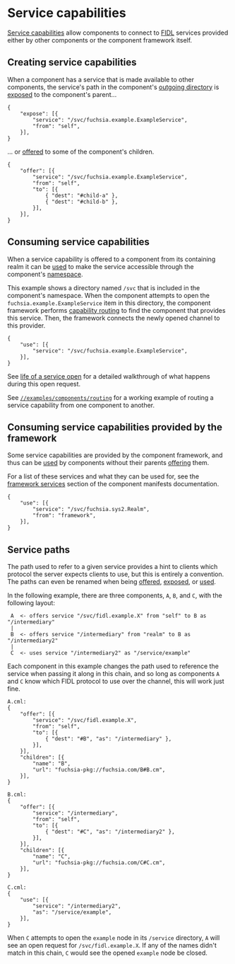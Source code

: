 # Service capabilities

[Service capabilities][glossary-service] allow components to connect to
[FIDL][glossary-fidl] services provided either by other components or the
component framework itself.

## Creating service capabilities

When a component has a service that is made available to other components, the
service's path in the component's [outgoing directory][glossary-outgoing] is
[exposed][expose] to the component's parent...

```
{
    "expose": [{
        "service": "/svc/fuchsia.example.ExampleService",
        "from": "self",
    }],
}
```

... or [offered][offer] to some of the component's children.

```
{
    "offer": [{
        "service": "/svc/fuchsia.example.ExampleService",
        "from": "self",
        "to": [{
            { "dest": "#child-a" },
            { "dest": "#child-b" },
        }],
    }],
}
```

## Consuming service capabilities

When a service capability is offered to a component from its containing realm it
can be [used][use] to make the service accessible through the component's
[namespace][glossary-namespace].

This example shows a directory named `/svc` that is included in the component's
namespace. When the component attempts to open the
`fuchsia.example.ExampleService` item in this directory, the component framework
performs [capability routing][capability-routing] to find the component that
provides this service. Then, the framework connects the newly opened channel to
this provider.

```
{
    "use": [{
        "service": "/svc/fuchsia.example.ExampleService",
    }],
}
```

See [life of a service open][life-of-a-service-open] for a detailed walkthrough
of what happens during this open request.

See [`//examples/components/routing`][routing-example] for a working example of
routing a service capability from one component to another.

## Consuming service capabilities provided by the framework

Some service capabilities are provided by the component framework, and thus can
be [used][use] by components without their parents [offering][offer] them.

For a list of these services and what they can be used for, see the [framework
services][framework-services] section of the component manifests documentation.

```
{
    "use": [{
        "service": "/svc/fuchsia.sys2.Realm",
        "from": "framework",
    }],
}
```

## Service paths

The path used to refer to a given service provides a hint to clients which
protocol the server expects clients to use, but this is entirely a convention.
The paths can even be renamed when being [offered][offer], [exposed][expose], or
[used][use].

In the following example, there are three components, `A`, `B`, and `C`, with
the following layout:

```
 A  <- offers service "/svc/fidl.example.X" from "self" to B as "/intermediary"
 |
 B  <- offers service "/intermediary" from "realm" to B as "/intermediary2"
 |
 C  <- uses service "/intermediary2" as "/service/example"
```

Each component in this example changes the path used to reference the service
when passing it along in this chain, and so long as components `A` and `C` know
which FIDL protocol to use over the channel, this will work just fine.

```
A.cml:
{
    "offer": [{
        "service": "/svc/fidl.example.X",
        "from": "self",
        "to": [{
            { "dest": "#B", "as": "/intermediary" },
        }],
    }],
    "children": [{
        "name": "B",
        "url": "fuchsia-pkg://fuchsia.com/B#B.cm",
    }],
}
```

```
B.cml:
{
    "offer": [{
        "service": "/intermediary",
        "from": "self",
        "to": [{
            { "dest": "#C", "as": "/intermediary2" },
        }],
    }],
    "children": [{
        "name": "C",
        "url": "fuchsia-pkg://fuchsia.com/C#C.cm",
    }],
}
```

```
C.cml:
{
    "use": [{
        "service": "/intermediary2",
        "as": "/service/example",
    }],
}
```

When `C` attempts to open the `example` node in its `/service` directory, `A`
will see an open request for `/svc/fidl.example.X`. If any of the names didn't
match in this chain, `C` would see the opened `example` node be closed.

[capability-routing]: /docs/the-book/components/component_manifests.md#capability-routing
[expose]: ../component_manifests.md#expose
[framework-services]: /docs/the-book/components/component_manifests.md#framework-services
[glossary-fidl]: /docs/glossary.md#fidl
[glossary-namespace]: /docs/glossary.md#namespace
[glossary-outgoing]: /docs/glossary.md#outgoing-directory
[glossary-service]: /docs/glossary.md#service-capability
[life-of-a-service-open]: /docs/the-book/components/life_of_a_service_open.md
[offer]: /docs/the-book/components/component_manifests.md#offer
[routing-example]: /examples/components/routing
[use]: /docs/the-book/components/component_manifests.md#use
